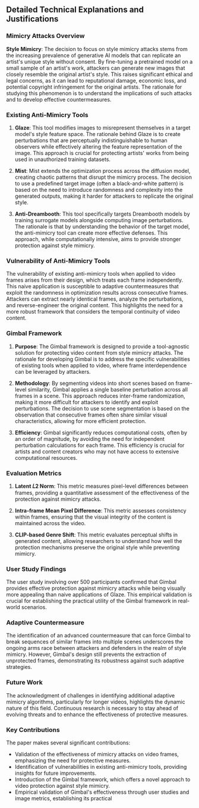 ## Detailed Technical Explanations and Justifications

### Mimicry Attacks Overview
**Style Mimicry**: The decision to focus on style mimicry attacks stems from the increasing prevalence of generative AI models that can replicate an artist's unique style without consent. By fine-tuning a pretrained model on a small sample of an artist's work, attackers can generate new images that closely resemble the original artist's style. This raises significant ethical and legal concerns, as it can lead to reputational damage, economic loss, and potential copyright infringement for the original artists. The rationale for studying this phenomenon is to understand the implications of such attacks and to develop effective countermeasures.

### Existing Anti-Mimicry Tools
1. **Glaze**: This tool modifies images to misrepresent themselves in a target model's style feature space. The rationale behind Glaze is to create perturbations that are perceptually indistinguishable to human observers while effectively altering the feature representation of the image. This approach is crucial for protecting artists' works from being used in unauthorized training datasets.

2. **Mist**: Mist extends the optimization process across the diffusion model, creating chaotic patterns that disrupt the mimicry process. The decision to use a predefined target image (often a black-and-white pattern) is based on the need to introduce randomness and complexity into the generated outputs, making it harder for attackers to replicate the original style.

3. **Anti-Dreambooth**: This tool specifically targets Dreambooth models by training surrogate models alongside computing image perturbations. The rationale is that by understanding the behavior of the target model, the anti-mimicry tool can create more effective defenses. This approach, while computationally intensive, aims to provide stronger protection against style mimicry.

### Vulnerability of Anti-Mimicry Tools
The vulnerability of existing anti-mimicry tools when applied to video frames arises from their design, which treats each frame independently. This naive application is susceptible to adaptive countermeasures that exploit the randomness in optimization results across consecutive frames. Attackers can extract nearly identical frames, analyze the perturbations, and reverse-engineer the original content. This highlights the need for a more robust framework that considers the temporal continuity of video content.

### Gimbal Framework
1. **Purpose**: The Gimbal framework is designed to provide a tool-agnostic solution for protecting video content from style mimicry attacks. The rationale for developing Gimbal is to address the specific vulnerabilities of existing tools when applied to video, where frame interdependence can be leveraged by attackers.

2. **Methodology**: By segmenting videos into short scenes based on frame-level similarity, Gimbal applies a single baseline perturbation across all frames in a scene. This approach reduces inter-frame randomization, making it more difficult for attackers to identify and exploit perturbations. The decision to use scene segmentation is based on the observation that consecutive frames often share similar visual characteristics, allowing for more efficient protection.

3. **Efficiency**: Gimbal significantly reduces computational costs, often by an order of magnitude, by avoiding the need for independent perturbation calculations for each frame. This efficiency is crucial for artists and content creators who may not have access to extensive computational resources.

### Evaluation Metrics
1. **Latent 𝐿2 Norm**: This metric measures pixel-level differences between frames, providing a quantitative assessment of the effectiveness of the protection against mimicry attacks.

2. **Intra-frame Mean Pixel Difference**: This metric assesses consistency within frames, ensuring that the visual integrity of the content is maintained across the video.

3. **CLIP-based Genre Shift**: This metric evaluates perceptual shifts in generated content, allowing researchers to understand how well the protection mechanisms preserve the original style while preventing mimicry.

### User Study Findings
The user study involving over 500 participants confirmed that Gimbal provides effective protection against mimicry attacks while being visually more appealing than naive applications of Glaze. This empirical validation is crucial for establishing the practical utility of the Gimbal framework in real-world scenarios.

### Adaptive Countermeasure
The identification of an advanced countermeasure that can force Gimbal to break sequences of similar frames into multiple scenes underscores the ongoing arms race between attackers and defenders in the realm of style mimicry. However, Gimbal's design still prevents the extraction of unprotected frames, demonstrating its robustness against such adaptive strategies.

### Future Work
The acknowledgment of challenges in identifying additional adaptive mimicry algorithms, particularly for longer videos, highlights the dynamic nature of this field. Continuous research is necessary to stay ahead of evolving threats and to enhance the effectiveness of protective measures.

### Key Contributions
The paper makes several significant contributions:
- Validation of the effectiveness of mimicry attacks on video frames, emphasizing the need for protective measures.
- Identification of vulnerabilities in existing anti-mimicry tools, providing insights for future improvements.
- Introduction of the Gimbal framework, which offers a novel approach to video protection against style mimicry.
- Empirical validation of Gimbal's effectiveness through user studies and image metrics, establishing its practical